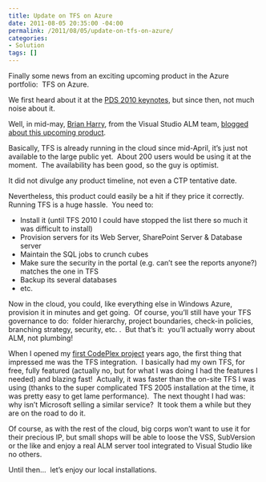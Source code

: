 ```yaml
---
title: Update on TFS on Azure
date: 2011-08-05 20:35:00 -04:00
permalink: /2011/08/05/update-on-tfs-on-azure/
categories:
- Solution
tags: []
---
```

<p>Finally some news from an exciting upcoming product in the Azure portfolio:&#160; TFS on Azure.</p>  <p>We first heard about it at the <a href="http://vincentlauzon.wordpress.com/2010/10/28/pdc-2010-keynotes/" target="_blank">PDS 2010 keynotes</a>, but since then, not much noise about it.</p>  <p>Well, in mid-may, <a href="http://social.msdn.microsoft.com/profile/brian%20harry%20ms/" target="_blank">Brian Harry</a>, from the Visual Studio ALM team, <a href="http://blogs.msdn.com/b/bharry/archive/2011/05/18/update-on-tfs-on-azure.aspx" target="_blank">blogged about this upcoming product</a>.</p>  <p>Basically, TFS is already running in the cloud since mid-April, it’s just not available to the large public yet.&#160; About 200 users would be using it at the moment.&#160; The availability has been good, so the guy is optimist.</p>  <p>It did not divulge any product timeline, not even a CTP tentative date.</p>  <p>Nevertheless, this product could easily be a hit if they price it correctly.&#160; Running TFS is a huge hassle.&#160; You need to:</p>  <ul>   <li>Install it (until TFS 2010 I could have stopped the list there so much it was difficult to install) </li>    <li>Provision servers for its Web Server, SharePoint Server &amp; Database server</li>    <li>Maintain the SQL jobs to crunch cubes</li>    <li>Make sure the security in the portal (e.g. can’t see the reports anyone?) matches the one in TFS</li>    <li>Backup its several databases </li>    <li>etc.</li> </ul>  <p>Now in the cloud, you could, like everything else in Windows Azure, provision it in minutes and get going.&#160; Of course, you’ll still have your TFS governance to do:&#160; folder hierarchy, project boundaries, check-in policies, branching strategy, security, etc. .&#160; But that’s it:&#160; you’ll actually worry about ALM, not plumbing!</p>  <p>When I opened my <a href="http://typebuilderfx.codeplex.com/" target="_blank">first CodePlex project</a> years ago, the first thing that impressed me was the TFS integration.&#160; I basically had my own TFS, for free, fully featured (actually no, but for what I was doing I had the features I needed) and blazing fast!&#160; Actually, it was faster than the on-site TFS I was using (thanks to the super complicated TFS 2005 installation at the time, it was pretty easy to get lame performance).&#160; The next thought I had was:&#160; why isn’t Microsoft selling a similar service?&#160; It took them a while but they are on the road to do it.</p>  <p>Of course, as with the rest of the cloud, big corps won’t want to use it for their precious IP, but small shops will be able to loose the VSS, SubVersion or the like and enjoy a real ALM server tool integrated to Visual Studio like no others.</p>  <p>Until then…&#160; let’s enjoy our local installations.</p>